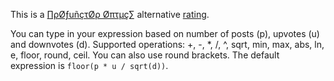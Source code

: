 This is a [∏ρØƒuñçτØρ Øπτµç∑](https://t.me/profunctor_io) alternative [rating](https://profunctor.io/rating).

You can type in your expression based on number of posts (p), upvotes (u) and downvotes (d).
Supported operations: +, -, *, /, ^, sqrt, min, max, abs, ln, e, floor, round, ceil. You can also use round brackets.
The default expression is `floor(p * u / sqrt(d))`.
